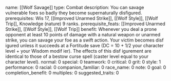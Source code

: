 name: [[Wolf Savage]]
type: Combat
description: You can savage vulnerable foes so badly they become supernaturally disfigured.
prerequisites: Wis 17, [[Improved Unarmed Strike]], [[Wolf Style]], [[Wolf Trip]], Knowledge (nature) 9 ranks.
prerequisite_feats: [[Improved Unarmed Strike]], [[Wolf Style]], [[Wolf Trip]]
benefit: Whenever you deal a prone opponent at least 10 points of damage with a natural weapon or unarmed strike, you can savage your foe as a swift action. Your victim becomes disf igured unless it succeeds at a Fortitude save (DC = 10 + 1/2 your character level + your Wisdom modif ier). The effects of this disf igurement are identical to those of a bestow curse spell (caster level equal to your character level).
normal: 0
special: 0
teamwork: 0
critical: 0
grit: 0
style: 1
performance: 0
racial: 0
companion_familiar: 0
race_name: 0
note: 0
goal: 0
completion_benefit: 0
multiples: 0
suggested_traits: 0

